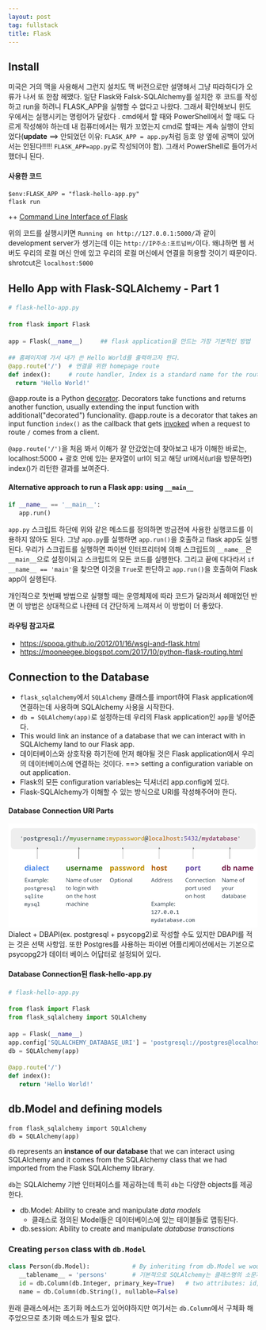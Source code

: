 ```yaml
---
layout: post
tag: fullstack
title: Flask
---
```


## Install
미국은 거의 맥을 사용해서 그런지 설치도 맥 버전으로만 설명해서 그냥 따라하다가 오류가 나서 또 한참 헤맸다.
일단 Flask와 Falsk-SQLAlchemy를 설치한 후 코드를 작성하고 run을 하려니 FLASK_APP을 실행할 수 없다고 나왔다.
그래서 확인해보니 윈도우에서는 실행시키는 명령어가 달랐다 . cmd에서 할 때와 PowerShell에서 할 때도 다르게 작성해야 하는데
내 컴퓨터에서는 뭐가 꼬였는지 cmd로 할때는 계속 실행이 안되었다(**update** ==> 안되었던 이유: `FLASK_APP = app.py`처럼 등호 양 옆에 공백이 있어서는 안된다!!!!! `FLASK_APP=app.py`로 작성되어야 함). 그래서 PowerShell로 들어가서 했더니 된다.

#### 사용한 코드
```
$env:FLASK_APP = "flask-hello-app.py"
flask run
```

++ [Command Line Interface of Flask](https://flask.palletsprojects.com/en/1.1.x/cli/)

위의 코드를 실행시키면
`Running on http://127.0.0.1:5000/`과 같이 development server가 생기는데 이는 `http://IP주소:포트넘버/`이다. 왜냐하면 웹 서버도 우리의 로컬 머신 안에 있고 우리의 로컬 머신에서 연결을 허용할 것이기 때문이다. shrotcut은 `localhost:5000`

## Hello App with Flask-SQLAlchemy - Part 1

```python
# flask-hello-app.py

from flask import Flask

app = Flask(__name__)     ## flask application을 만드는 가장 기본적인 방법

## 홈페이지에 가서 내가 쓴 Hello World를 출력하고자 한다.
@app.route('/')  # 연결을 위한 homepage route
def index():     # route handler, Index is a standard name for the route handler that listens for connections to the root route and figures out what do next.
  return 'Hello World!'
```

@app.route is a Python [decorator](http://schoolofweb.net/blog/posts/%ED%8C%8C%EC%9D%B4%EC%8D%AC-%EB%8D%B0%EC%BD%94%EB%A0%88%EC%9D%B4%ED%84%B0-decorator/). Decorators take functions and returns another function, usually extending the input function with additional("decorated") funcionality. @app.route is a decorator that takes an input function `index()` as the callback that gets [invoked](https://stackoverflow.com/questions/18505422/whats-the-difference-between-call-and-invoke) when a request to route `/` comes from a client.

`@app.route('/')`을 처음 봐서 이해가 잘 안갔었는데 찾아보고 내가 이해한 바로는, localhost:5000 + 괄호 안에 있는 문자열이 url이 되고 해당 url에서(url을 방문하면) index()가 리턴한 결과를 보여준다.


#### Alternative approach to run a Flask app: using `__main__`
```python
if __name__ == '__main__':
   app.run()
```
`app.py` 스크립트 하단에 위와 같은 메소드를 정의하면 방금전에 사용한 실행코드를 이용하지 않아도 된다. 그냥 `app.py`를 실행하면 `app.run()`을 호출하고 flask app도 실행된다.
우리가 스크립트를 실행하면 파이썬 인터프리터에 의해 스크립트의 `__name__`은 `__main__`으로 설정이되고 스크립트의 모든 코드를 실행한다. 그리고 끝에 다다라서 `if __name__ == 'main'`을 찾으면 이것을 `True`로 판단하고 `app.run()`을 호출하여 Flask app이 실행된다.

개인적으로 첫번째 방법으로 실행할 때는 운영체제에 따라 코드가 달라져서 헤매었던 반면 이 방법은 상대적으로 나한테 더 간단하게 느껴져서 이 방법이 더 좋았다.

#### 라우팅 참고자료
- https://spoqa.github.io/2012/01/16/wsgi-and-flask.html
- https://mooneegee.blogspot.com/2017/10/python-flask-routing.html


## Connection to the Database
- `flask_sqlalchemy`에서 `SQLAlchemy` 클래스를 import하여 Flask application에 연결하는데 사용하며 SQLAlchemy 사용을 시작한다.
- `db = SQLAlchemy(app)`로 설정하는데 우리의 Flask application인 `app`을 넣어준다. 
- This would link an instance of a database that we can interact with in SQLAlchemy land to our Flask app.
- 데이터베이스와 상호작용 하기전에 먼저 해야될 것은 Flask application에서 우리의 데이터베이스에 연결하는 것이다. ==> setting a configuration variable on out application. 
- Flask의 모든 configuration variables는 딕셔너리 app.config에 있다.
- Flask-SQLAlchemy가 이해할 수 있는 방식으로 URI를 작성해주어야 한다.

#### Database Connection URI Parts
![uri](/img/uri.png)
Dialect + DBAPI(ex. postgresql + psycopg2)로 작성할 수도 있지만 DBAPI를 적는 것은 선택 사항임. 또한 Postgres를 사용하는 파이썬 어플리케이션에서는 기본으로 psycopg2가 데이터 베이스 어답터로 설정되어 있다.

#### Database Connection된 flask-hello-app.py
```python
# flask-hello-app.py

from flask import Flask
from flask_sqlalchemy import SQLAlchemy

app = Flask(__name__)
app.config['SQLALCHEMY_DATABASE_URI'] = 'postgresql://postgres@localhost:5432/example'
db = SQLAlchemy(app)

@app.route('/')
def index():
   return 'Hello World!'
```

## db.Model and defining models
```
from flask_sqlalchemy import SQLAlchemy
db = SQLAlchemy(app)
```
`db` represents an **instance of our database** that we can interact using SQLAlchemy and it comes from the SQLAlchemy class that we had imported from the Flask SQLAlchemy library.

`db`는 SQLAlchemy 기반 인터페이스를 제공하는데 특히 `db`는 다양한 objects를 제공한다.
- db.Model: Ability to create and manipulate *data models*
  - 클래스로 정의된 Model들은 데이터베이스에 있는 테이블들로 맵핑된다.
- db.session: Ability to create and manipulate *database transctions*

### Creating `person` class with `db.Model`
```python
class Person(db.Model):            # By inheriting from db.Model we wound up linking and connectiong to SQLAlchemy's mappings between classes and tables.
   __tablename__ = 'persons'       # 기본적으로 SQLAlchemy는 클래스명의 소문자 버전으로 테이블 이름이 설정되지만 변경하고 싶을때
   id = db.Column(db.Integer, primary_key=True)   # two attributes: id, name
   name = db.Column(db.String(), nullable=False)
```
원래 클래스에서는 초기화 메소드가 있어야하지만 여기서는 `db.Column`에서 구체화 해주었으므로 초기화 메소드가 필요 없다.
